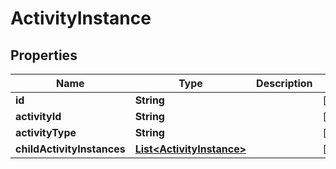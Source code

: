 

# ActivityInstance


## Properties

| Name | Type | Description | Notes |
|------------ | ------------- | ------------- | -------------|
|**id** | **String** |  |  [optional] |
|**activityId** | **String** |  |  [optional] |
|**activityType** | **String** |  |  [optional] |
|**childActivityInstances** | [**List&lt;ActivityInstance&gt;**](ActivityInstance.md) |  |  [optional] |



